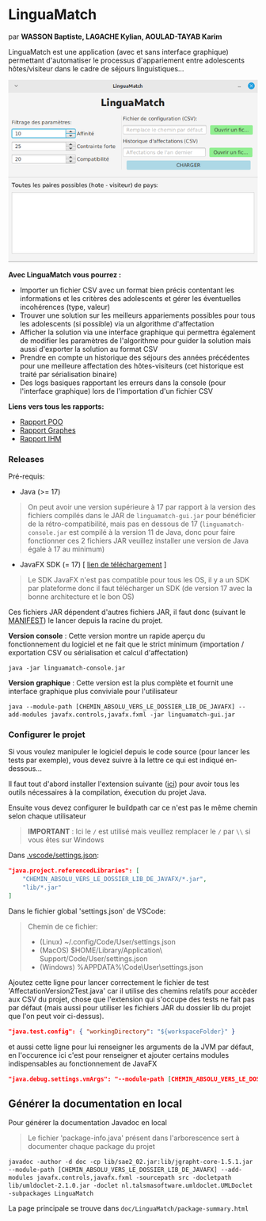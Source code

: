 # LinguaMatch

par **WASSON Baptiste, LAGACHE Kylian, AOULAD-TAYAB Karim**

LinguaMatch est une application (avec et sans interface graphique) permettant d'automatiser le processus d'appariement entre adolescents hôtes/visiteur dans le cadre de séjours linguistiques...

![Exemple](captures/image/example.png)

**Avec LinguaMatch vous pourrez :**
- Importer un fichier CSV avec un format bien précis contentant les informations et les critères des adolescents et gérer les éventuelles incohérences (type, valeur)
- Trouver une solution sur les meilleurs appariements possibles pour tous les adolescents (si possible) via un algorithme d'affectation
- Afficher la solution via une interface graphique qui permettra également de modifier les paramètres de l'algorithme pour guider la solution mais aussi d'exporter la solution au format CSV
- Prendre en compte un historique des séjours des années précédentes pour une meilleure affectation des hôtes-visiteurs (cet historique est traité par sérialisation binaire)
- Des logs basiques rapportant les erreurs dans la console (pour l'interface graphique) lors de l'importation d'un fichier CSV

**Liens vers tous les rapports:**
- [Rapport POO](Rapport-POO.md)
- [Rapport Graphes](graphes/rapport.md)
- [Rapport IHM](Rapport-IHM.md)

### Releases

Pré-requis:

- Java (>= 17)

> On peut avoir une version supérieure à 17 par rapport à la version des fichiers compilés dans le JAR de ``linguamatch-gui.jar`` pour bénéficier de la rétro-compatibilité, mais pas en dessous de 17 (``linguamatch-console.jar`` est compilé à la version 11 de Java, donc pour faire fonctionner ces 2 fichiers JAR veuillez installer une version de Java égale à 17 au minimum)

- JavaFX SDK (= 17) [ [lien de téléchargement](https://gluonhq.com/products/javafx/) ]

> Le SDK JavaFX n'est pas compatible pour tous les OS, il y a un SDK par plateforme donc il faut télécharger un SDK (de version 17 avec la bonne architecture et le bon OS)

Ces fichiers JAR dépendent d'autres fichiers JAR, il faut donc (suivant le [MANIFEST](META-INF/MANIFEST.MF)) le lancer depuis la racine du projet.

**Version console** : Cette version montre un rapide aperçu du fonctionnement du logiciel et ne fait que le strict minimum (importation / exportation CSV ou sérialisation et calcul d'affectation)

```
java -jar linguamatch-console.jar
```

**Version graphique** : Cette version est la plus complète et fournit une interface graphique plus conviviale pour l'utilisateur

```
java --module-path [CHEMIN_ABSOLU_VERS_LE_DOSSIER_LIB_DE_JAVAFX] --add-modules javafx.controls,javafx.fxml -jar linguamatch-gui.jar
```

### Configurer le projet

Si vous voulez manipuler le logiciel depuis le code source (pour lancer les tests par exemple), vous devez suivre à la lettre ce qui est indiqué en-dessous...

Il faut tout d'abord installer l'extension suivante ([ici](https://marketplace.visualstudio.com/items?itemName=vscjava.vscode-java-pack)) pour avoir tous les outils nécessaires à la compilation, éxecution du projet Java.

Ensuite vous devez configurer le buildpath car ce n'est pas le même chemin selon chaque utilisateur

> **IMPORTANT** : Ici le ``/`` est utilisé mais veuillez remplacer le ``/`` par ``\\`` si vous êtes sur Windows

Dans [.vscode/settings.json](.vscode/settings.json):

```json
"java.project.referencedLibraries": [
    "CHEMIN_ABSOLU_VERS_LE_DOSSIER_LIB_DE_JAVAFX/*.jar",
    "lib/*.jar"
]
```

Dans le fichier global 'settings.json' de VSCode:

> Chemin de ce fichier:
> - (Linux) ~/.config/Code/User/settings.json
> - (MacOS) $HOME/Library/Application\ Support/Code/User/settings.json
> - (Windows) %APPDATA%\Code\User\settings.json

Ajoutez cette ligne pour lancer correctement le fichier de test 'AffectationVersion2Test.java' car il utilise des chemins relatifs pour accèder aux CSV du projet, chose que l'extension qui s'occupe des tests ne fait pas par défaut (mais aussi pour utiliser les fichiers JAR du dossier lib du projet que l'on peut voir ci-dessus).

```json
"java.test.config": { "workingDirectory": "${workspaceFolder}" }
```

et aussi cette ligne pour lui renseigner les arguments de la JVM par défaut, en l'occurence ici c'est pour renseigner et ajouter certains modules indispensables au fonctionnement de JavaFX

```json
"java.debug.settings.vmArgs": "--module-path [CHEMIN_ABSOLU_VERS_LE_DOSSIER_LIB_DE_JAVAFX] --add-modules=javafx.controls,javafx.fxml"
```

## Générer la documentation en local

Pour générer la documentation Javadoc en local

> Le fichier 'package-info.java' présent dans l'arborescence sert à documenter chaque package du projet

```
javadoc -author -d doc -cp lib/sae2_02.jar:lib/jgrapht-core-1.5.1.jar --module-path [CHEMIN_ABSOLU_VERS_LE_DOSSIER_LIB_DE_JAVAFX] --add-modules javafx.controls,javafx.fxml -sourcepath src -docletpath lib/umldoclet-2.1.0.jar -doclet nl.talsmasoftware.umldoclet.UMLDoclet -subpackages LinguaMatch
```

La page principale se trouve dans ``doc/LinguaMatch/package-summary.html``
